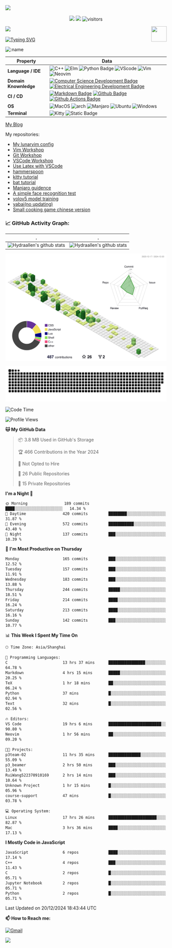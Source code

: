 ![](assets/Bottom_up.svg)

<!--   my-icons -->

<p align="center">
    <a href="https://github.com/Hydraallen/Hydraallen"><img src="https://img.shields.io/badge/status-updating-brightgreen.svg"></a>
    <a href="https://github.com/Hydraallen/Hydraallen/graphs/contributors"><img src="https://img.shields.io/github/contributors/Hydraallen/Hydraallen?color=blue"></a>
    <img src="https://visitor-badge.laobi.icu/badge?page_id=Hydraallen.Hydraallen" alt="visitors"/>   
</p>

<!--   my-header-img -->
![](./src/header_.png)
<a href="https://www.python.org/"><img src="https://upload.wikimedia.org/wikipedia/commons/c/c3/Python-logo-notext.svg" align="right" height="48" width="48" ></a>


<!--   my-ticker -->    
[![Typing SVG](https://readme-typing-svg.herokuapp.com?color=%2336BCF7&center=true&vCenter=true&width=600&lines=Hi+there+👋,+I+am+Hydraalen;+Welcome+to+My+Profile!;Over+some+years+of+programming+experience;Always+learning+new+things+;Machine+learning+enthusiast+)](https://git.io/typing-svg)

![:name](https://count.getloli.com/get/@:Hydraallen?theme=rule34)
<!--   my-skils -->

| Property                                        | Data                                                         |
| ----------------------------------------------- | ------------------------------------------------------------ |
| **Language / IDE**                              | ![C++](https://img.shields.io/badge/C%2B%2B-3776AB?logo=cplusplus&logoColor=%2300599C)  ![Elm](https://img.shields.io/badge/Elm-3776AB?logo=elm&logoColor=%231293D8&link=https%3A%2F%2Felm-lang.org%2F)  ![Python Badge](https://img.shields.io/badge/-Python-3776AB?style=flat&logo=Python&logoColor=white)  ![VScode](https://img.shields.io/badge/VSCode-3776AB?logo=visualstudiocode&logoColor=%23007ACC&link=https%3A%2F%2Fcode.visualstudio.com%2F)  ![Vim](https://img.shields.io/badge/Vim-3776AB?logo=vim&logoColor=%23019733&link=https%3A%2F%2Fgithub.com%2FHydraallen%2FVim-Workshop)  ![Neovim](https://img.shields.io/badge/Neovim-3776AB?logo=neovim&logoColor=%2357A143&link=https%3A%2F%2Fgithub.com%2FHydraallen%2FVim-Workshop) |
| **Domain Knownledge**                           | [![Computer Science Development Badge](https://img.shields.io/badge/-Computer%20Science-FAB040?style=flat&logoColor=white)](https://github.com/search?q=user%3ABEPb&type=Repositories) [![Electrical Engineering Development Badge](https://img.shields.io/badge/-Electrical%20Engineering-4C8CBF?style=flat&logoColor=white)](https://github.com/search?q=user%3ABEPb&type=Repositories) |
| **CI / CD**                                     | [![Markdown Badge](https://img.shields.io/badge/-Markdown-2088FF?style=flat&logo=Markdown&logoColor=white)](https://github.com/BEPb/BEPb) [![Github Badge](https://img.shields.io/badge/-Github%20-2088FF?style=flat&logo=Github&logoColor=white)](https://github.com/BEPb/BEPb) [![Github Actions Badge](https://img.shields.io/badge/-Git%20-2088FF?style=flat&logo=Git&logoColor=white)](https://github.com/BEPb/BEPb) |
| **OS**                                          | ![MacOS](https://img.shields.io/badge/MacOS-white?style=flat-square%26amp&logo=macos&logoColor=%23000000) ![arch](https://img.shields.io/badge/Arch-black?style=flat-square%26amp&logo=archlinux&logoColor=%231793D1) ![Manjaro](https://img.shields.io/badge/Manjaro-black?style=flat-square%26amp&logo=manjaro&logoColor=%2335BF5C) ![Ubuntu](https://img.shields.io/badge/Ubuntu-black?style=flat-square%26amp&logo=ubuntu&logoColor=%23E95420) ![Windows](https://img.shields.io/badge/Windows-black?style=flat-square%26amp&logo=windows&logoColor=%230078D4)|
| **Terminal**                                          | ![Kitty](https://img.shields.io/badge/Kitty-white?style=flat-square%26amp&link=https%3A%2F%2Fgithub.com%2Fkovidgoyal%2Fkitty) ![Static Badge](https://img.shields.io/badge/iterm2-white?style=flat-square%26amp&logo=iterm2&logoColor=%23000000&link=https%3A%2F%2Fgithub.com%2Fkovidgoyal%2Fkitty)|

[My Blog](https://hydraallen.github.io/)

My repositories:

- [My lunarvim config](https://github.com/Hydraallen/lvim)
- [Vim Workshop](https://github.com/Hydraallen/Vim-Workshop)
- [Git Workshop](https://github.com/Hydraallen/Basic_Git_wksp)
- [VSCode Workshop](https://github.com/Hydraallen/VSCode_wksp)
- [Use Latex with VSCode](https://github.com/Hydraallen/Latex-vscode)
- [hammerspoon](https://github.com/Hydraallen/hammerspoon)
- [kitty tutorial](https://github.com/Hydraallen/kitty)
- [bat tutorial](https://github.com/Hydraallen/bat)
- [Manjaro guidence](https://github.com/Hydraallen/Manjaro)
- [A simple face recognition test](https://github.com/Hydraallen/Face-recognition)
- [yolov5 model training](https://github.com/Hydraallen/yolov5)
- [yabai(no updating)](https://github.com/Hydraallen/yabai_Usage)
- [Small cooking game chinese version](https://github.com/Hydraallen/CookingGame)



<!--   GitHub stats graph -->
### 📈 GitHub Activity Graph:


| .                                                                                                                                       | .                                                                                                                         |
|-----------------------------------------------------------------------------------------------------------------------------------------|---------------------------------------------------------------------------------------------------------------------------|
| ![Hydraallen's github stats](https://github-readme-stats.vercel.app/api?username=Hydraallen&show_icons=true&theme=radical&include_all_commits=true) | ![Hydraallen's github stats](https://github-readme-stats.vercel.app/api/top-langs/?username=Hydraallen&theme=radical&layout=compact) |



<!--   profile-green-animate -->

![](./profile-3d-contrib/profile-green-animate.svg)

<!--   grid-snake -->
![](https://github.com/Hydraallen/Hydraallen/blob/output/github-contribution-grid-snake.svg)

<!--START_SECTION:waka-->
![Code Time](http://img.shields.io/badge/Code%20Time-868%20hrs%2058%20mins-blue)

![Profile Views](http://img.shields.io/badge/Profile%20Views-7-blue)

**🐱 My GitHub Data** 

> 📦 3.8 MB Used in GitHub's Storage 
 > 
> 🏆 466 Contributions in the Year 2024
 > 
> 🚫 Not Opted to Hire
 > 
> 📜 26 Public Repositories 
 > 
> 🔑 15 Private Repositories 
 > 
**I'm a Night 🦉** 

```text
🌞 Morning                189 commits         ████░░░░░░░░░░░░░░░░░░░░░   14.34 % 
🌆 Daytime                420 commits         ████████░░░░░░░░░░░░░░░░░   31.87 % 
🌃 Evening                572 commits         ███████████░░░░░░░░░░░░░░   43.40 % 
🌙 Night                  137 commits         ███░░░░░░░░░░░░░░░░░░░░░░   10.39 % 
```
📅 **I'm Most Productive on Thursday** 

```text
Monday                   165 commits         ███░░░░░░░░░░░░░░░░░░░░░░   12.52 % 
Tuesday                  157 commits         ███░░░░░░░░░░░░░░░░░░░░░░   11.91 % 
Wednesday                183 commits         ███░░░░░░░░░░░░░░░░░░░░░░   13.88 % 
Thursday                 244 commits         █████░░░░░░░░░░░░░░░░░░░░   18.51 % 
Friday                   214 commits         ████░░░░░░░░░░░░░░░░░░░░░   16.24 % 
Saturday                 213 commits         ████░░░░░░░░░░░░░░░░░░░░░   16.16 % 
Sunday                   142 commits         ███░░░░░░░░░░░░░░░░░░░░░░   10.77 % 
```


📊 **This Week I Spent My Time On** 

```text
🕑︎ Time Zone: Asia/Shanghai

💬 Programming Languages: 
C                        13 hrs 37 mins      ████████████████░░░░░░░░░   64.78 % 
Markdown                 4 hrs 15 mins       █████░░░░░░░░░░░░░░░░░░░░   20.25 % 
TeX                      1 hr 18 mins        ██░░░░░░░░░░░░░░░░░░░░░░░   06.24 % 
Python                   37 mins             █░░░░░░░░░░░░░░░░░░░░░░░░   02.94 % 
Text                     32 mins             █░░░░░░░░░░░░░░░░░░░░░░░░   02.56 % 

🔥 Editors: 
VS Code                  19 hrs 6 mins       ███████████████████████░░   90.80 % 
Neovim                   1 hr 56 mins        ██░░░░░░░░░░░░░░░░░░░░░░░   09.20 % 

🐱‍💻 Projects: 
p3team-02                11 hrs 35 mins      ██████████████░░░░░░░░░░░   55.09 % 
p3_beamer                2 hrs 50 mins       ███░░░░░░░░░░░░░░░░░░░░░░   13.49 % 
RuiWang522370910169      2 hrs 14 mins       ███░░░░░░░░░░░░░░░░░░░░░░   10.64 % 
Unknown Project          1 hr 15 mins        █░░░░░░░░░░░░░░░░░░░░░░░░   05.96 % 
course-support           47 mins             █░░░░░░░░░░░░░░░░░░░░░░░░   03.78 % 

💻 Operating System: 
Linux                    17 hrs 26 mins      █████████████████████░░░░   82.87 % 
Mac                      3 hrs 36 mins       ████░░░░░░░░░░░░░░░░░░░░░   17.13 % 
```

**I Mostly Code in JavaScript** 

```text
JavaScript               6 repos             ████░░░░░░░░░░░░░░░░░░░░░   17.14 % 
C++                      4 repos             ███░░░░░░░░░░░░░░░░░░░░░░   11.43 % 
C                        2 repos             █░░░░░░░░░░░░░░░░░░░░░░░░   05.71 % 
Jupyter Notebook         2 repos             █░░░░░░░░░░░░░░░░░░░░░░░░   05.71 % 
Python                   2 repos             █░░░░░░░░░░░░░░░░░░░░░░░░   05.71 % 
```




 Last Updated on 20/12/2024 18:43:44 UTC
<!--END_SECTION:waka-->




**📫 How to Reach me:**
<p align="left">
<a href="mailto:allen_wr@126.com" target="blank"><img align="center" src="https://raw.githubusercontent.com/BEPb/BEPb/master/assets/gmail.svg" alt="Gmail" height="30" width="30" /></a>
</p>



</p>


![](assets/Bottom_down.svg)
